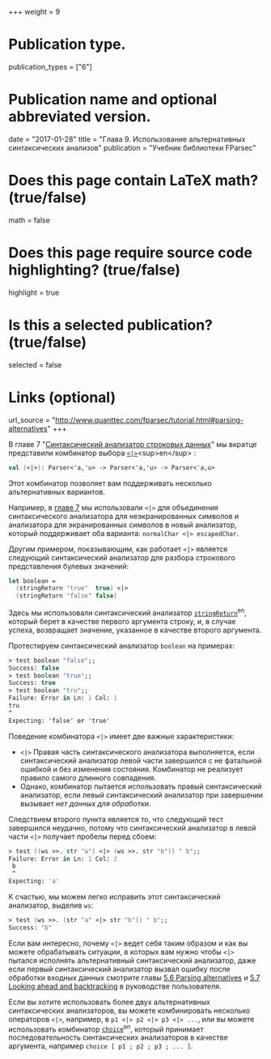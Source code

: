 ﻿+++
weight = 9

# Publication type.
publication_types = ["6"]

# Publication name and optional abbreviated version.
date = "2017-01-28"
title = "Глава 9. Использование альтернативных синтаксических анализов"
publication = "Учебник библиотеки FParsec"

# Does this page contain LaTeX math? (true/false)
math = false

# Does this page require source code highlighting? (true/false)
highlight = true

# Is this a selected publication? (true/false)
selected = false

# Links (optional)
url_source = "http://www.quanttec.com/fparsec/tutorial.html#parsing-alternatives"
+++

В главе 7 "[Синтаксический анализатор строковых данных](../07-parsing-string-data)" мы вкратце представили комбинатор выбора [`<|>`](http://www.quanttec.com/fparsec/reference/primitives.html#members.:60::124::62:)<sup>en</sup> :

```fsharp
val (<|>): Parser<'a,'u> -> Parser<'a,'u> -> Parser<'a,u>
```

Этот комбинатор позволяет вам поддерживать несколько альтернативных вариантов.

Например, в [главе 7](../07-parsing-string-data) мы использовали `<|>` для объединения синтаксического анализатора для неэкранированных символов и анализатора для экранированных символов в новый анализатор, который поддерживает оба варианта: `normalChar <|> escapedChar`.

Другим примером, показывающим, как работает `<|>` является следующий синтаксический анализатор для разбора строкового представления булевых значений:

```fsharp
let boolean = 
  (stringReturn "true"  true) <|>
  (stringReturn "false" false)
```

Здесь мы использовали синтаксический анализатор [`stringReturn`](http://www.quanttec.com/fparsec/reference/charparsers.html#members.stringReturn)<sup>en</sup>, который берет в качестве первого аргумента строку, и, в случае успеха, возвращает значение, указанное в качестве второго аргумента.

Протестируем синтаксический анализатор `boolean` на примерах:

```fsharp
> test boolean "false";;
Success: false
> test boolean "true";;
Success: true
> test boolean "tru";;
Failure: Error in Ln: 1 Col: 1
tru
^
Expecting: 'false' or 'true'
```

Поведение комбинатора `<|>` имеет две важные характеристики:
* `<|>` Правая часть синтаксического анализатора выполняется, если синтаксический анализатор левой части завершился с не фатальной ошибкой и без изменения состояния. Комбинатор не реализует правило самого длинного совпадения.
* Однако, комбинатор пытается использовать правый синтаксический анализатор, если левый синтаксический анализатор при завершении вызывает *нет данных для обработки*.

Следствием второго пункта является то, что следующий тест завершился неудачно, потому что синтаксический анализатор в левой части `<|>` получает пробелы перед сбоем:

```fsharp
> test ((ws >>. str "a") <|> (ws >>. str "b")) " b";;
Failure: Error in Ln: 1 Col: 2
 b
 ^
Expecting: 'a'
```

К счастью, мы можем легко исправить этот синтаксический анализатор, выделив `ws`:

```fsharp
> test (ws >>. (str "a" <|> str "b")) " b";;
Success: "b"
```

Если вам интересно, почему `<|>` ведет себя таким образом и как вы можете обрабатывать ситуации, в которых вам нужно чтобы  `<|>` пытался исполнять альтернативный синтаксический анализатор, даже если первый синтаксический анализатор вызвал ошибку после обработки входных данных смотрите главы [5.6 Parsing alternatives](http://www.quanttec.com/fparsec/users-guide/parsing-alternatives.html) и [5.7 Looking ahead and backtracking](http://www.quanttec.com/fparsec/users-guide/looking-ahead-and-backtracking.html) в руководстве пользователя.

Если вы хотите использовать более двух альтернативных синтаксических анализаторов, вы можете комбинировать несколько операторов `<|>`, например, в `p1 <|> p2 <|> p3 <|> ...`, или вы можете использовать комбинатор [`choice`](http://www.quanttec.com/fparsec/reference/primitives.html#members.choice)<sup>en</sup>, который принимает последовательность синтаксических анализаторов в качестве аргумента, например `choice [ p1 ; p2 ; p3 ; ... ]`.